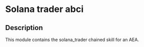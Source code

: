 # Solana trader abci

## Description

This module contains the solana_trader chained skill for an AEA.

